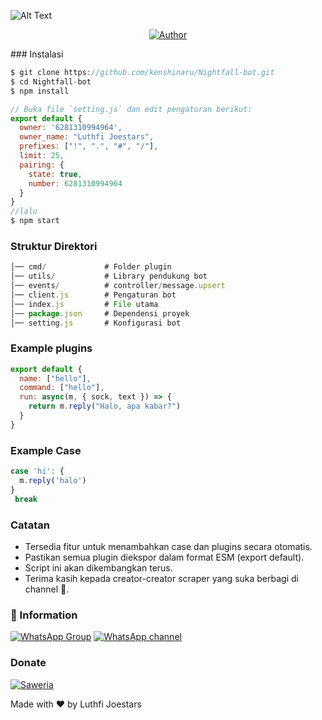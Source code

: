 ![Alt Text](https://files.catbox.moe/7rd8t5.jpg)
<p align="center">
<a href="https://github.com/kenshinaru"><img title="Author" src="https://img.shields.io/badge/Creator-kenshinaru-red.svg?style=for-the-badge&logo=github"></a>
</p>
### Instalasi

```js
$ git clone https://github.com/kenshinaru/Nightfall-bot.git
$ cd Nightfall-bot
$ npm install

// Buka file `setting.js` dan edit pengaturan berikut:  
export default {
  owner: '6281310994964',
  owner_name: "Luthfi Joestars",
  prefixes: ["!", ".", "#", "/"],
  limit: 25,
  pairing: {
    state: true,
    number: 6281310994964
  }
}
//lalu
$ npm start
```

### Struktur Direktori
```js
│── cmd/             # Folder plugin
│── utils/           # Library pendukung bot
│── events/          # controller/message.upsert
│── client.js        # Pengaturan bot
│── index.js         # File utama
│── package.json     # Dependensi proyek
│── setting.js       # Konfigurasi bot
```

### Example plugins
```js
export default {
  name: ["hello"],
  command: ["hello"],
  run: async(m, { sock, text }) => {
    return m.reply("Halo, apa kabar?")
  }
}
```

### Example Case
```js
case 'hi': {
  m.reply('halo')
}
 break
```

### Catatan
- Tersedia fitur untuk menambahkan case dan plugins secara otomatis.
- Pastikan semua plugin diekspor dalam format ESM (export default).
- Script ini akan dikembangkan terus.
- Terima kasih kepada creator-creator scraper yang suka berbagi di channel 🫡.

### 📡 Information 
[![WhatsApp Group](https://img.shields.io/badge/WhatsApp%20Group-25D366?style=for-the-badge&logo=whatsapp&logoColor=white)](https://chat.whatsapp.com/IAeLNlXD1Y1BogudzDlGiV)
[![WhatsApp channel](https://img.shields.io/badge/WhatsApp%20Channel-25D366?style=for-the-badge&logo=whatsapp&logoColor=white)](https://whatsapp.com/channel/0029VaXH9kE0G0XZqZFYKo0K)

### Donate
<a href="https://saweria.co/donate/kenshinn"><img alt="Saweria" src="https://img.shields.io/badge/Saweria-F16061?style=for-the-badge&logo=ko-fi&logoColor=white" /></a>

Made with ❤️ by Luthfi Joestars
